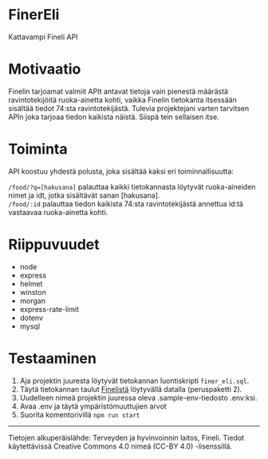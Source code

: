 # FinerEli
Kattavampi Fineli API

# Motivaatio

Finelin tarjoamat valmiit APIt antavat tietoja vain pienestä määrästä ravintotekijöitä ruoka-ainetta kohti, 
vaikka Finelin tietokanta itsessään sisältää  tiedot 74:sta ravintotekijästä. Tulevia projektejani varten 
tarvitsen APIn joka tarjoaa tiedon kaikista näistä. Siispä tein sellaisen itse.

# Toiminta

API koostuu yhdestä polusta, joka sisältää kaksi eri toiminnallisuutta:

`/food/?q=[hakusana]` palauttaa kaikki tietokannasta löytyvät ruoka-aineiden nimet ja idt, jotka sisältävät sanan [hakusana].<br>
`/food/:id` palauttaa tiedon kaikista 74:sta ravintotekijästä annettua id:tä vastaavaa ruoka-ainetta kohti.

# Riippuvuudet

- node
- express
- helmet
- winston
- morgan
- express-rate-limit
- dotenv
- mysql

# Testaaminen

1. Aja projektin juuresta löytyvät tietokannan luontiskripti `finer_eli.sql`.
2. Täytä tietokannan taulut [Finelistä](https://fineli.fi/fineli/fi/avoin-data) löytyvällä datalla (peruspaketti 2).
3. Uudelleen nimeä projektin juuressa oleva .sample-env-tiedosto .env:ksi.
4. Avaa .env ja täytä ympäristömuuttujien arvot
5. Suorita komentorivillä `npm run start`

* * *
Tietojen alkuperäislähde: Terveyden ja hyvinvoinnin laitos, Fineli. Tiedot käytettävissä Creative Commons 4.0 nimeä (CC-BY 4.0) -lisenssillä.
